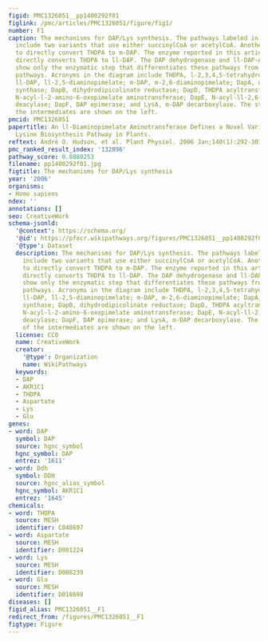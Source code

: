 ```yaml
---
figid: PMC1326051__pp1400292f01
figlink: /pmc/articles/PMC1326051/figure/fig1/
number: F1
caption: The mechanisms for DAP/Lys synthesis. The pathways labeled in the diagram
  include two variants that use either succinylCoA or acetylCoA. Another uses Ddh
  to directly convert THDPA to m-DAP. The enzyme reported in this article, ll-DAP-AT,
  directly converts THDPA to ll-DAP. The DAP dehydrogenase and ll-DAP-AT diagrams
  show only the enzymatic step that differentiates these pathways from the acyl-DAP
  pathways. Acronyms in the diagram include THDPA, l-2,3,4,5-tetrahydrodipicolinate;
  ll-DAP, ll-2,5-diaminopimelate; m-DAP, m-2,6-diaminopimelate; DapA, dihydrodipicolninate
  synthase; DapB, dihydrodipicolinate reductase; DapD, THDPA acyltransferase; DapC,
  N-acyl-l-2-amino-6-oxopimelate aminotransferase; DapE, N-acyl-ll-2,6-diaminopimelate
  deacylase; DapF, DAP epimerase; and LysA, m-DAP decarboxylase. The structures of
  the intermediates are shown on the left.
pmcid: PMC1326051
papertitle: An ll-Diaminopimelate Aminotransferase Defines a Novel Variant of the
  Lysine Biosynthesis Pathway in Plants.
reftext: André O. Hudson, et al. Plant Physiol. 2006 Jan;140(1):292-301.
pmc_ranked_result_index: '132896'
pathway_score: 0.8880253
filename: pp1400292f01.jpg
figtitle: The mechanisms for DAP/Lys synthesis
year: '2006'
organisms:
- Homo sapiens
ndex: ''
annotations: []
seo: CreativeWork
schema-jsonld:
  '@context': https://schema.org/
  '@id': https://pfocr.wikipathways.org/figures/PMC1326051__pp1400292f01.html
  '@type': Dataset
  description: The mechanisms for DAP/Lys synthesis. The pathways labeled in the diagram
    include two variants that use either succinylCoA or acetylCoA. Another uses Ddh
    to directly convert THDPA to m-DAP. The enzyme reported in this article, ll-DAP-AT,
    directly converts THDPA to ll-DAP. The DAP dehydrogenase and ll-DAP-AT diagrams
    show only the enzymatic step that differentiates these pathways from the acyl-DAP
    pathways. Acronyms in the diagram include THDPA, l-2,3,4,5-tetrahydrodipicolinate;
    ll-DAP, ll-2,5-diaminopimelate; m-DAP, m-2,6-diaminopimelate; DapA, dihydrodipicolninate
    synthase; DapB, dihydrodipicolinate reductase; DapD, THDPA acyltransferase; DapC,
    N-acyl-l-2-amino-6-oxopimelate aminotransferase; DapE, N-acyl-ll-2,6-diaminopimelate
    deacylase; DapF, DAP epimerase; and LysA, m-DAP decarboxylase. The structures
    of the intermediates are shown on the left.
  license: CC0
  name: CreativeWork
  creator:
    '@type': Organization
    name: WikiPathways
  keywords:
  - DAP
  - AKR1C1
  - THDPA
  - Aspartate
  - Lys
  - Glu
genes:
- word: DAP
  symbol: DAP
  source: hgnc_symbol
  hgnc_symbol: DAP
  entrez: '1611'
- word: Ddh
  symbol: DDH
  source: hgnc_alias_symbol
  hgnc_symbol: AKR1C1
  entrez: '1645'
chemicals:
- word: THDPA
  source: MESH
  identifier: C048697
- word: Aspartate
  source: MESH
  identifier: D001224
- word: Lys
  source: MESH
  identifier: D008239
- word: Glu
  source: MESH
  identifier: D018698
diseases: []
figid_alias: PMC1326051__F1
redirect_from: /figures/PMC1326051__F1
figtype: Figure
---
```

